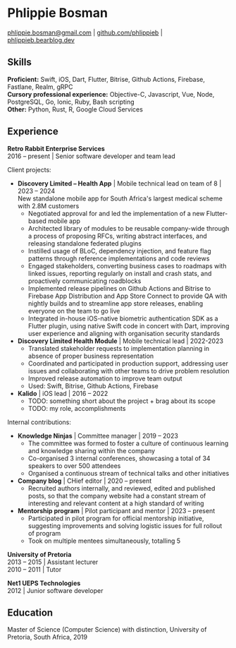 # Phlippie Bosman

[phlippie.bosman@gmail.com](mailto:phlippie.bosman@gmail.com) |
[github.com/phlippieb](https://github.com/phlippieb) |
[phlippieb.bearblog.dev](https://phlippieb.bearblog.dev)


## Skills

**Proficient:**
Swift, iOS, Dart, Flutter, Bitrise, Github Actions, Firebase, Fastlane, Realm, gRPC  
**Cursory professional experience:**
Objective-C, Javascript, Vue, Node, PostgreSQL, Go, Ionic, Ruby, Bash scripting  
**Other:**
Python, Rust, R, Google Cloud Services


## Experience

**Retro Rabbit Enterprise Services**  
2016 – present |
Senior software developer and team lead

Client projects:  
- **Discovery Limited – Health App** | Mobile technical lead on team of 8 | 2023 – 2024  
  New standalone mobile app for South Africa's largest medical scheme with 2.8M customers
  - Negotiated approval for and led the implementation of a new Flutter-based mobile app
  - Architected library of modules to be reusable company-wide through a process of proposing RFCs, writing abstract interfaces, and releasing standalone federated plugins
  - Instilled usage of BLoC, dependency injection, and feature flag patterns through reference implementations and code reviews
  - Engaged stakeholders, converting business cases to roadmaps with linked issues, reporting regularly on install and crash stats, and proactively communicating roadblocks
  - Implemented release pipelines on Github Actions and Bitrise to Firebase App Distribution and App Store Connect to provide QA with nightly builds and to streamline app store releases, enabling everyone on the team to go live
  - Integrated in-house iOS-native biometric authentication SDK as a Flutter plugin, using native Swift code in concert with Dart, improving user experience and aligning with organisation security standards
- **Discovery Limited Health Module** | Mobile technical lead | 2022-2023
  - Translated stakeholder requests to implementation planning in absence of proper business representation
  - Coordinated and participated in production support, addressing user issues and collaborating with other teams to drive problem resolution
  - Improved release automation to improve team output
  - Used: Swift, Bitrise, Github Actions, Firebase
- **Kalido** | iOS lead | 2016 – 2022
  - TODO: something short about the project + brag about its scope
  - TODO: my role, accomplishments

Internal contributions:  
- **Knowledge Ninjas** | Committee manager | 2019 – 2023  
  - The committee was formed to foster a culture of continuous learning and knowledge sharing within the company
  - Co-organised 3 internal conferences, showcasing a total of 34 speakers to over 500 attendees
  - Organised a continuous stream of technical talks and other initiatives
- **Company blog** | CHief editor | 2020 – present
  - Recruited authors internally, and reviewed, edited and published posts, so that the company website had a constant stream of interesting and relevant content at a high standard of writing
- **Mentorship program** | Pilot participant and mentor | 2023 – present
  - Participated in pilot program for official mentorship initiative, suggesting improvements and solving logistic issues for full rollout of program
  - Took on multiple mentees simultaneously, totalling 5

**University of Pretoria**  
2013 – 2015 |
Assistant lecturer  
2010 – 2011 |
Tutor

**Net1 UEPS Technologies**  
2012 | Junior software developer

## Education

Master of Science (Computer Science) with distinction, University of Pretoria, South Africa, 2019 
